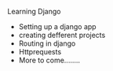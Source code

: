Learning Django

- Setting up a django app
- creating defferent projects
- Routing in django
- Httprequests
- More to come........